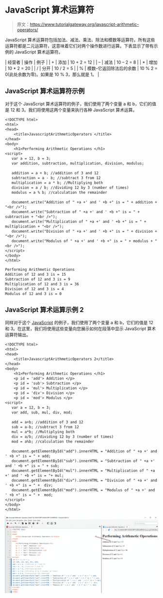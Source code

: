 # JavaScript 算术运算符

> 原文：<https://www.tutorialgateway.org/javascript-arithmetic-operators/>

JavaScript 算术运算符包括加法、减法、乘法、除法和模数等运算符。所有这些运算符都是二元运算符，这意味着它们对两个操作数进行运算。下表显示了带有示例的 JavaScript 算术运算符。

| 经营者 | 操作 | 例子 |
| + | 添加 | 10 + 2 = 12 |
| – | 减法 | 10 – 2 = 8 |
| * | 增加 | 10 * 2 = 20 |
| / | 分开 | 10 / 2 = 5 |
| % | 模数–它返回除法后的余数 | 10 % 2 = 0(此处余数为零)。如果是 10 % 3，那么就是 1。 |

## JavaScript 算术运算符示例

对于这个 JavaScript 算术运算符的例子，我们使用了两个变量 a 和 b，它们的值是 12 和 3。我们将使用这两个变量来执行各种 JavaScript 算术运算。

```
<!DOCTYPE html>
<html>
<head>
    <title>JavascriptArithmeticOperators </title>
</head>
<body>
    <h1>Performing Arithmetic Operations </h1>
<script>
   var a = 12, b = 3;
   var addition, subtraction, multiplication, division, modulus;

   addition = a + b; //addition of 3 and 12
   subtraction = a - b; //subtract 3 from 12
   multiplication = a * b; //Multiplying both
   division = a / b; //dividing 12 by 3 (number of times)
   modulus = a % b; //calculation the remainder

   document.write("Addition of " +a +' and ' +b +" is = " + addition + "<br />");
   document.write("Subtraction of " +a +' and ' +b +" is = " + subtraction + "<br />");
   document.write("Multiplication of " +a +' and ' +b +" is = " + multiplication + "<br />");
   document.write("Division of " +a +' and ' +b +" is = " + division + "<br />");
   document.write("Modulus of " +a +' and ' +b +" is = " + modulus + "<br />");
</script>
</body>
</html>
```

```
Performing Arithmetic Operations
Addition of 12 and 3 is = 15
Subtraction of 12 and 3 is = 9
Multiplication of 12 and 3 is = 36
Division of 12 and 3 is = 4
Modulus of 12 and 3 is = 0
```

## JavaScript 算术运算示例 2

同样对于这个 [JavaScript](https://www.tutorialgateway.org/javascript/) 的例子，我们使用了两个变量 a 和 b，它们的值是 12 和 3。在这里，我们将使用这些变量向您展示如何在段落中显示 JavaScript 算术运算符输出。

```
<!DOCTYPE html>
<html>
<head>
    <title>JavascriptArithmeticOperators 2</title>
</head>
<body>
    <h1>Performing Arithmetic Operations </h1>
    <p id = 'add'> Addition </p>
    <p id = 'sub'> Subtraction </p>
    <p id = 'mul'> Multiplication </p>
    <p id = 'div'> Division </p>
    <p id = 'mod'> Modulus </p>
<script>
   var a = 12, b = 3;
   var add, sub, mul, div, mod;

   add = a+b; //addition of 3 and 12
   sub = a-b; //subtract 3 from 12
   mul = a*b; //Multiplying both
   div = a/b; //dividing 12 by 3 (number of times)
   mod = a%b; //calculation the remainder

   document.getElementById("add").innerHTML = "Addition of " +a +' and ' +b +" is = " + add;
   document.getElementById("sub").innerHTML = "Subtraction of " +a +' and ' +b +" is = " + sub;
   document.getElementById("mul").innerHTML = "Multiplication of " +a +' and ' +b +" is = "+ mul;
   document.getElementById("div").innerHTML = "Division of " +a +' and ' +b +" is = " +  div;
   document.getElementById("mod").innerHTML = "Modulus of " +a +' and ' +b +" is = " +  mod;
</script>
</body>
</html>
```

![JavaScript Arithmetic Operators 2](img/5f95f0296ff3644762897323ccb1107d.png)